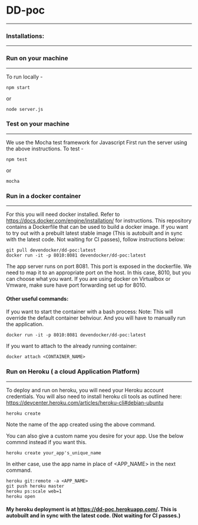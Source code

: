 # DD-poc
----------

### Installations:
----------


### Run on your machine
----------
To run locally -
```
npm start
```
or
```
node server.js
``` 


### Test on your machine
----------
We use the Mocha test framework for Javascript
First run the server using the above instructions. 
To test -
```
npm test
```
or
```
mocha
```

### Run in a docker container
----------
For this you will need docker installed. Refer to https://docs.docker.com/engine/installation/ for instructions.
This repository contains a Dockerfile that can be used to build a docker image.
If you want to try out with a prebuilt latest stable image (This is autobuilt and in sync with the latest code. Not waiting for CI passes), follow instructions below:
```
git pull devendocker/dd-poc:latest
docker run -it -p 8010:8081 devendocker/dd-poc:latest
```
The app server runs on port 8081. This port is exposed in the dockerfile. We need to map it to an appropriate port on the host. In this case, 8010, but you can choose what you want. If you are using docker on Virtualbox or Vmware, make sure have port forwarding set up for 8010.

#### Other useful commands:

If you want to start the container with a bash process:
Note: This will override the default container behviour. And you will have to manually run the application.
```
docker run -it -p 8010:8081 devendocker/dd-poc:latest
```

If you want to attach to the already running container:
```
docker attach <CONTAINER_NAME>
```

### Run on Heroku ( a cloud Application Platform)
----------
To deploy and run on heroku, you will need your Heroku account credentials.
You will also need to install heroku cli tools as outlined here: https://devcenter.heroku.com/articles/heroku-cli#debian-ubuntu

```
heroku create
```
Note the name of the app created using the above command.

You can also give a custom name you desire for your app. Use the below commnd instead if you want this.
```
heroku create your_app's_unique_name
```

In either case, use the app name in place of <APP_NAME> in the next command. 
```
heroku git:remote -a <APP_NAME>
git push heroku master
heroku ps:scale web=1
heroku open
```

#### My heroku deployment is at https://dd-poc.herokuapp.com/. This is autobuilt and in sync with the latest code. (Not waiting for CI passes.)

